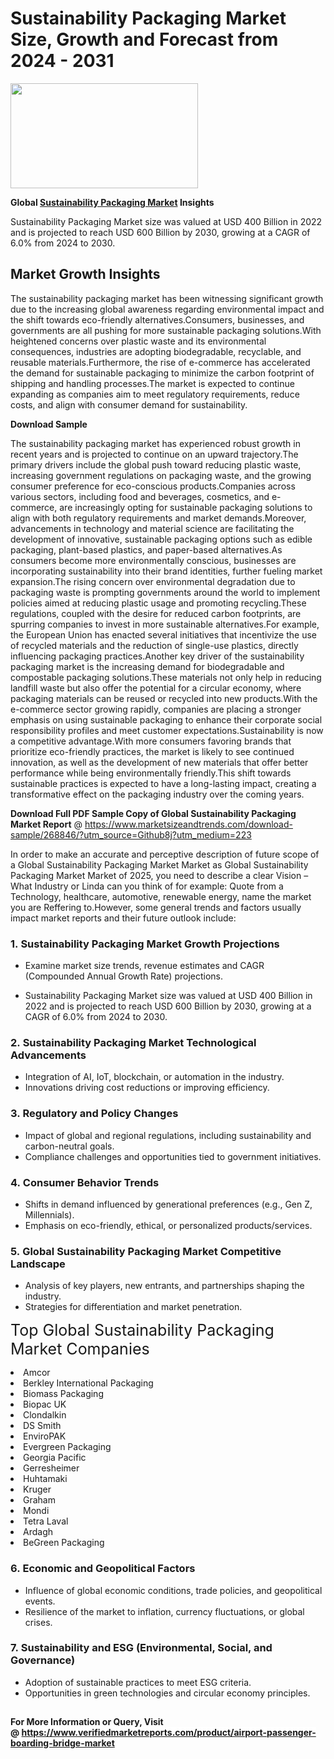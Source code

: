 <H1>Sustainability Packaging Market Size, Growth and Forecast from 2024 - 2031</H1><img class="aligncenter size-medium wp-image-584254" src="https://thirdeyenews.in/wp-content/uploads/2024/09/Global-Market-Research-300x168.jpeg" alt="" width="300" height="168" /><p><strong>Global&nbsp;<a href="https://www.marketsizeandtrends.com/download-sample/268846/?utm_source=Github8j?utm_medium=223">Sustainability Packaging Market</a> Insights</strong></p><p>Sustainability Packaging Market size was valued at USD 400 Billion in 2022 and is projected to reach USD 600 Billion by 2030, growing at a CAGR of 6.0% from 2024 to 2030.</p><p><h2>Market Growth Insights</h2> <p>The sustainability packaging market has been witnessing significant growth due to the increasing global awareness regarding environmental impact and the shift towards eco-friendly alternatives.Consumers, businesses, and governments are all pushing for more sustainable packaging solutions.With heightened concerns over plastic waste and its environmental consequences, industries are adopting biodegradable, recyclable, and reusable materials.Furthermore, the rise of e-commerce has accelerated the demand for sustainable packaging to minimize the carbon footprint of shipping and handling processes.The market is expected to continue expanding as companies aim to meet regulatory requirements, reduce costs, and align with consumer demand for sustainability.</p> <p><strong>Download Sample</strong></p> <p>The sustainability packaging market has experienced robust growth in recent years and is projected to continue on an upward trajectory.The primary drivers include the global push toward reducing plastic waste, increasing government regulations on packaging waste, and the growing consumer preference for eco-conscious products.Companies across various sectors, including food and beverages, cosmetics, and e-commerce, are increasingly opting for sustainable packaging solutions to align with both regulatory requirements and market demands.Moreover, advancements in technology and material science are facilitating the development of innovative, sustainable packaging options such as edible packaging, plant-based plastics, and paper-based alternatives.As consumers become more environmentally conscious, businesses are incorporating sustainability into their brand identities, further fueling market expansion.The rising concern over environmental degradation due to packaging waste is prompting governments around the world to implement policies aimed at reducing plastic usage and promoting recycling.These regulations, coupled with the desire for reduced carbon footprints, are spurring companies to invest in more sustainable alternatives.For example, the European Union has enacted several initiatives that incentivize the use of recycled materials and the reduction of single-use plastics, directly influencing packaging practices.Another key driver of the sustainability packaging market is the increasing demand for biodegradable and compostable packaging solutions.These materials not only help in reducing landfill waste but also offer the potential for a circular economy, where packaging materials can be reused or recycled into new products.With the e-commerce sector growing rapidly, companies are placing a stronger emphasis on using sustainable packaging to enhance their corporate social responsibility profiles and meet customer expectations.Sustainability is now a competitive advantage.With more consumers favoring brands that prioritize eco-friendly practices, the market is likely to see continued innovation, as well as the development of new materials that offer better performance while being environmentally friendly.This shift towards sustainable practices is expected to have a long-lasting impact, creating a transformative effect on the packaging industry over the coming years.<p><span class=""><strong>Download Full PDF Sample Copy of Global Sustainability Packaging Market Report</strong> @ <a href="https://www.marketsizeandtrends.com/download-sample/268846/?utm_source=Github8j?utm_medium=223" target="_blank">https://www.marketsizeandtrends.com/download-sample/268846/?utm_source=Github8j?utm_medium=223</a></span></p><p>In order to make an accurate and perceptive description of future scope of a Global&nbsp;Sustainability Packaging Market Market as Global&nbsp;Sustainability Packaging Market Market of 2025, you need to describe a clear Vision &ndash; What Industry or Linda can you think of for example: Quote from a Technology, healthcare, automotive, renewable energy, name the market you are Reffering to.However, some general trends and factors usually impact market reports and their future outlook include:</p><h3>1.&nbsp;<strong>Sustainability Packaging Market Growth Projections</strong></h3><ul><li>Examine market size trends, revenue estimates and CAGR (Compounded Annual Growth Rate) projections.</li><li><p>Sustainability Packaging Market size was valued at USD 400 Billion in 2022 and is projected to reach USD 600 Billion by 2030, growing at a CAGR of 6.0% from 2024 to 2030.</p></li></ul><h3>2.&nbsp;<strong>Sustainability Packaging Market Technological Advancements</strong></h3><ul><li>Integration of AI, IoT, blockchain, or automation in the industry.</li><li>Innovations driving cost reductions or improving efficiency.</li></ul><h3>3.&nbsp;<strong>Regulatory and Policy Changes</strong></h3><ul><li>Impact of global and regional regulations, including sustainability and carbon-neutral goals.</li><li>Compliance challenges and opportunities tied to government initiatives.</li></ul><h3>4.&nbsp;<strong>Consumer Behavior Trends</strong></h3><ul><li>Shifts in demand influenced by generational preferences (e.g., Gen Z, Millennials).</li><li>Emphasis on eco-friendly, ethical, or personalized products/services.</li></ul><h3>5.&nbsp;<strong>Global Sustainability Packaging Market Competitive Landscape</strong></h3><ul><li>Analysis of key players, new entrants, and partnerships shaping the industry.</li><li>Strategies for differentiation and market penetration.</li></ul><p data-pm-slice="1 1 []"><span style="color: inherit; font-family: inherit; font-size: 25px;">Top Global Sustainability Packaging Market Companies</span></p><div class="" data-test-id=""><p><li>Amcor</li><li> Berkley International Packaging</li><li> Biomass Packaging</li><li> Biopac UK</li><li> Clondalkin</li><li> DS Smith</li><li> EnviroPAK</li><li> Evergreen Packaging</li><li> Georgia Pacific</li><li> Gerresheimer</li><li> Huhtamaki</li><li> Kruger</li><li> Graham</li><li> Mondi</li><li> Tetra Laval</li><li> Ardagh</li><li> BeGreen Packaging</li></p></div><h3>6.&nbsp;<strong>Economic and Geopolitical Factors</strong></h3><ul><li>Influence of global economic conditions, trade policies, and geopolitical events.</li><li>Resilience of the market to inflation, currency fluctuations, or global crises.</li></ul><h3>7.&nbsp;<strong>Sustainability and ESG (Environmental, Social, and Governance)</strong></h3><ul><li>Adoption of sustainable practices to meet ESG criteria.</li><li>Opportunities in green technologies and circular economy principles.</li></ul><h2><strong style="font-size: 14px;">For More Information or Query, Visit @&nbsp;</strong><a style="background-color: #ffffff; font-size: 14px;" href="https://www.marketsizeandtrends.com/report/sustainability-packaging-market/" target="_blank">https://www.verifiedmarketreports.com/product/airport-passenger-boarding-bridge-market</a></h2>
